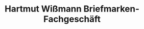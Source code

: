 ---
title: "Hartmut Wißmann Briefmarken-Fachgeschäft"
url: /berlin/hartmut-wissmann-briefmarken-fachgeschaeft/
shop: Sammler
---